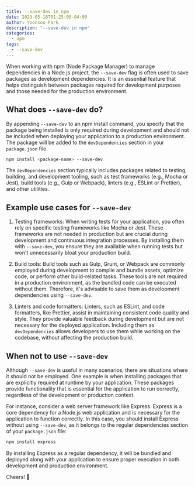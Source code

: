 ```yaml
---
title: --save-dev in npm
date: 2023-05-18T01:25:00-04:00
author: Yoonsoo Park
description: "--save-dev in npm"
categories:
  - npm
tags:
  - --save-dev
---
```


When working with npm (Node Package Manager) to manage dependencies in a Node.js project, the `--save-dev` flag is often used to save packages as development dependencies. It is an essential feature that helps distinguish between packages required for development purposes and those needed for the production environment.

## What does `--save-dev` do?
By appending `--save-dev` to an npm install command, you specify that the package being installed is only required during development and should not be included when deploying your application to a production environment. The package will be added to the `devDependencies` section in your `package.json` file.

```bash
npm install <package-name> --save-dev
```

The `devDependencies` section typically includes packages related to testing, building, and development tooling, such as test frameworks (e.g., Mocha or Jest), build tools (e.g., Gulp or Webpack), linters (e.g., ESLint or Prettier), and other utilities.

## Example use cases for `--save-dev`

1. Testing frameworks: When writing tests for your application, you often rely on specific testing frameworks like Mocha or Jest. These frameworks are not needed in production but are crucial during development and continuous integration processes. By installing them with `--save-dev`, you ensure they are available when running tests but won't unnecessarily bloat your production build.

2. Build tools: Build tools such as Gulp, Grunt, or Webpack are commonly employed during development to compile and bundle assets, optimize code, or perform other build-related tasks. These tools are not required in a production environment, as the bundled code can be executed without them. Therefore, it's advisable to save them as development dependencies using `--save-dev`.

3. Linters and code formatters: Linters, such as ESLint, and code formatters, like Prettier, assist in maintaining consistent code quality and style. They provide valuable feedback during development but are not necessary for the deployed application. Including them as `devDependencies` allows developers to use them while working on the codebase, without affecting the production build.

## When not to use `--save-dev`

Although `--save-dev` is useful in many scenarios, there are situations where it should not be employed. One example is when installing packages that are explicitly required at runtime by your application. These packages provide functionality that is essential for the application to run correctly, regardless of the development or production context.

For instance, consider a web server framework like Express. Express is a core dependency for a Node.js web application and is necessary for the application to function correctly. In this case, you should install Express without using `--save-dev`, as it belongs to the regular dependencies section of your `package.json` file:

```bash
npm install express
```

By installing Express as a regular dependency, it will be bundled and deployed along with your application to ensure proper execution in both development and production environment.


Cheers! 🍺
